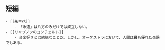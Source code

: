 ## 短編
	- [[永生花]]
		- 「永遠」は片方のみだけでは成立しない。
	- [[リャプノフのコンチェルト]]
		- 音楽好きとは結構なことだ。しかし、オーケストラにおいて、人間は最も優れた楽器でもある。
